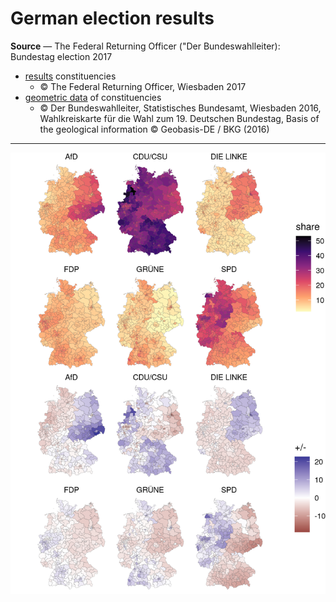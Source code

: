# German election results

__Source__ — The Federal Returning Officer ("Der Bundeswahlleiter): Bundestag election 2017 

+ [results](https://www.bundeswahlleiter.de/en/bundestagswahlen/2017/ergebnisse.html) constituencies
  + © The Federal Returning Officer, Wiesbaden 2017
+ [geometric data](https://www.bundeswahlleiter.de/en/bundestagswahlen/2017/wahlkreiseinteilung/downloads.html) of constituencies
  + © Der Bundeswahlleiter, Statistisches Bundesamt, Wiesbaden 2016, Wahlkreiskarte für die Wahl zum 19. Deutschen Bundestag, Basis of the geological information © Geobasis-DE / BKG (2016)

---

![district results](z-btw17-vote-share.png)